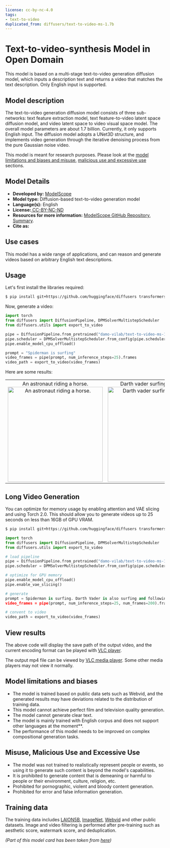 ```yaml
---
license: cc-by-nc-4.0
tags:
- text-to-video
duplicated_from: diffusers/text-to-video-ms-1.7b
---
```


# Text-to-video-synthesis Model in Open Domain

This model is based on a multi-stage text-to-video generation diffusion model, which inputs a description text and returns a video that matches the text description. Only English input is supported.

## Model description

The text-to-video generation diffusion model consists of three sub-networks: text feature extraction model, text feature-to-video latent space diffusion model, and video latent space to video visual space model. The overall model parameters are about 1.7 billion. Currently, it only supports English input. The diffusion model adopts a UNet3D structure, and implements video generation through the iterative denoising process from the pure Gaussian noise video.

This model is meant for research purposes. Please look at the [model limitations and biases and misuse](#model-limitations-and-biases), [malicious use and excessive use](#misuse-malicious-use-and-excessive-use) sections.

## Model Details

- **Developed by:** [ModelScope](https://modelscope.cn/)
- **Model type:** Diffusion-based text-to-video generation model
- **Language(s):** English
- **License:**[ CC-BY-NC-ND](https://creativecommons.org/licenses/by-nc-nd/4.0/)
- **Resources for more information:** [ModelScope GitHub Repository](https://github.com/modelscope/modelscope), [Summary](https://modelscope.cn/models/damo/text-to-video-synthesis/summary).
- **Cite as:**

## Use cases

This model has a wide range of applications, and can reason and generate videos based on arbitrary English text descriptions. 

## Usage 

Let's first install the libraries required:

```bash
$ pip install git+https://github.com/huggingface/diffusers transformers accelerate
```

Now, generate a video:

```python
import torch
from diffusers import DiffusionPipeline, DPMSolverMultistepScheduler
from diffusers.utils import export_to_video

pipe = DiffusionPipeline.from_pretrained("damo-vilab/text-to-video-ms-1.7b", torch_dtype=torch.float16, variant="fp16")
pipe.scheduler = DPMSolverMultistepScheduler.from_config(pipe.scheduler.config)
pipe.enable_model_cpu_offload()

prompt = "Spiderman is surfing"
video_frames = pipe(prompt, num_inference_steps=25).frames
video_path = export_to_video(video_frames)
```

Here are some results:

<table>
    <tr>
        <td><center>
        An astronaut riding a horse.
        <br>
        <img src="https://huggingface.co/datasets/huggingface/documentation-images/resolve/main/diffusers/astr.gif"
            alt="An astronaut riding a horse."
            style="width: 300px;" />
        </center></td>
        <td ><center>
        Darth vader surfing in waves.
        <br>
        <img src="https://huggingface.co/datasets/huggingface/documentation-images/resolve/main/diffusers/vader.gif"
            alt="Darth vader surfing in waves."
            style="width: 300px;" />
        </center></td>
    </tr>
</table>

## Long Video Generation

You can optimize for memory usage by enabling attention and VAE slicing and using Torch 2.0.
This should allow you to generate videos up to 25 seconds on less than 16GB of GPU VRAM.

```bash
$ pip install git+https://github.com/huggingface/diffusers transformers accelerate
```

```py
import torch
from diffusers import DiffusionPipeline, DPMSolverMultistepScheduler
from diffusers.utils import export_to_video

# load pipeline
pipe = DiffusionPipeline.from_pretrained("damo-vilab/text-to-video-ms-1.7b", torch_dtype=torch.float16, variant="fp16")
pipe.scheduler = DPMSolverMultistepScheduler.from_config(pipe.scheduler.config)

# optimize for GPU memory
pipe.enable_model_cpu_offload()
pipe.enable_vae_slicing()

# generate
prompt = Spiderman is surfing. Darth Vader is also surfing and following Spiderman"
video_frames = pipe(prompt, num_inference_steps=25, num_frames=200).frames

# convent to video
video_path = export_to_video(video_frames)
```


## View results

The above code will display the save path of the output video, and the current encoding format can be played with [VLC player](https://www.videolan.org/vlc/).

The output mp4 file can be viewed by [VLC media player](https://www.videolan.org/vlc/). Some other media players may not view it normally.

## Model limitations and biases

* The model is trained based on public data sets such as Webvid, and the generated results may have deviations related to the distribution of training data.
* This model cannot achieve perfect film and television quality generation.
* The model cannot generate clear text.
* The model is mainly trained with English corpus and does not support other languages ​​at the moment**.
* The performance of this model needs to be improved on complex compositional generation tasks.

## Misuse, Malicious Use and Excessive Use

* The model was not trained to realistically represent people or events, so using it to generate such content is beyond the model's capabilities.
* It is prohibited to generate content that is demeaning or harmful to people or their environment, culture, religion, etc.
* Prohibited for pornographic, violent and bloody content generation.
* Prohibited for error and false information generation.

## Training data

The training data includes [LAION5B](https://huggingface.co/datasets/laion/laion2B-en), [ImageNet](https://www.image-net.org/), [Webvid](https://m-bain.github.io/webvid-dataset/) and other public datasets. Image and video filtering is performed after pre-training such as aesthetic score, watermark score, and deduplication.

_(Part of this model card has been taken from [here](https://huggingface.co/damo-vilab/modelscope-damo-text-to-video-synthesis))_
